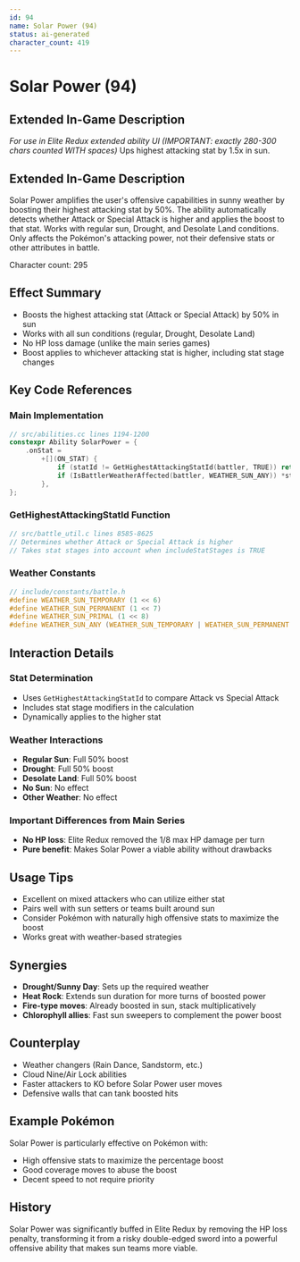 ```yaml
---
id: 94
name: Solar Power (94)
status: ai-generated
character_count: 419
---
```


# Solar Power (94)

## Extended In-Game Description
*For use in Elite Redux extended ability UI (IMPORTANT: exactly 280-300 chars counted WITH spaces)*
Ups highest attacking stat by 1.5x in sun.

## Extended In-Game Description
Solar Power amplifies the user's offensive capabilities in sunny weather by boosting their highest attacking stat by 50%. The ability automatically detects whether Attack or Special Attack is higher and applies the boost to that stat. Works with regular sun, Drought, and Desolate Land conditions. Only affects the Pokémon's attacking power, not their defensive stats or other attributes in battle.

Character count: 295

## Effect Summary
- Boosts the highest attacking stat (Attack or Special Attack) by 50% in sun
- Works with all sun conditions (regular, Drought, Desolate Land)
- No HP loss damage (unlike the main series games)
- Boost applies to whichever attacking stat is higher, including stat stage changes

## Key Code References

### Main Implementation
```c
// src/abilities.cc lines 1194-1200
constexpr Ability SolarPower = {
    .onStat =
        +[](ON_STAT) {
            if (statId != GetHighestAttackingStatId(battler, TRUE)) return;
            if (IsBattlerWeatherAffected(battler, WEATHER_SUN_ANY)) *stat *= 1.5;
        },
};
```

### GetHighestAttackingStatId Function
```c
// src/battle_util.c lines 8585-8625
// Determines whether Attack or Special Attack is higher
// Takes stat stages into account when includeStatStages is TRUE
```

### Weather Constants
```c
// include/constants/battle.h
#define WEATHER_SUN_TEMPORARY (1 << 6)
#define WEATHER_SUN_PERMANENT (1 << 7)
#define WEATHER_SUN_PRIMAL (1 << 8)
#define WEATHER_SUN_ANY (WEATHER_SUN_TEMPORARY | WEATHER_SUN_PERMANENT | WEATHER_SUN_PRIMAL)
```

## Interaction Details

### Stat Determination
- Uses `GetHighestAttackingStatId` to compare Attack vs Special Attack
- Includes stat stage modifiers in the calculation
- Dynamically applies to the higher stat

### Weather Interactions
- **Regular Sun**: Full 50% boost
- **Drought**: Full 50% boost
- **Desolate Land**: Full 50% boost
- **No Sun**: No effect
- **Other Weather**: No effect

### Important Differences from Main Series
- **No HP loss**: Elite Redux removed the 1/8 max HP damage per turn
- **Pure benefit**: Makes Solar Power a viable ability without drawbacks

## Usage Tips
- Excellent on mixed attackers who can utilize either stat
- Pairs well with sun setters or teams built around sun
- Consider Pokémon with naturally high offensive stats to maximize the boost
- Works great with weather-based strategies

## Synergies
- **Drought/Sunny Day**: Sets up the required weather
- **Heat Rock**: Extends sun duration for more turns of boosted power
- **Fire-type moves**: Already boosted in sun, stack multiplicatively
- **Chlorophyll allies**: Fast sun sweepers to complement the power boost

## Counterplay
- Weather changers (Rain Dance, Sandstorm, etc.)
- Cloud Nine/Air Lock abilities
- Faster attackers to KO before Solar Power user moves
- Defensive walls that can tank boosted hits

## Example Pokémon
Solar Power is particularly effective on Pokémon with:
- High offensive stats to maximize the percentage boost
- Good coverage moves to abuse the boost
- Decent speed to not require priority

## History
Solar Power was significantly buffed in Elite Redux by removing the HP loss penalty, transforming it from a risky double-edged sword into a powerful offensive ability that makes sun teams more viable.